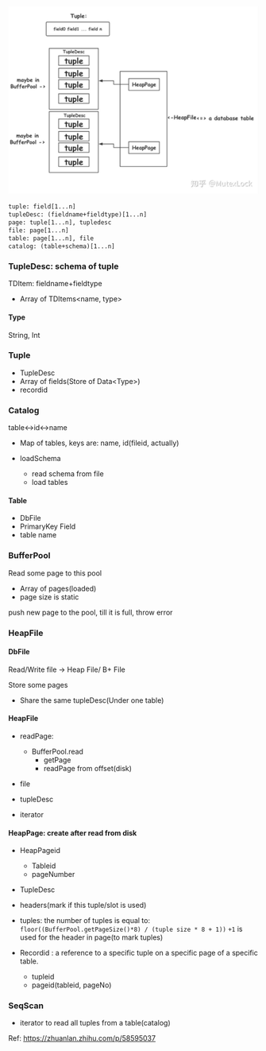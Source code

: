 ![outline](outline.jpg)

```
tuple: field[1...n]
tupleDesc: (fieldname+fieldtype)[1...n]
page: tuple[1...n], tupledesc
file: page[1...n]
table: page[1...n], file
catalog: (table+schema)[1...n]
```



### TupleDesc: schema of tuple

TDItem: fieldname+fieldtype
- Array of TDItems\<name, type\>


#### Type

String, Int

### Tuple

- TupleDesc
- Array of fields(Store of Data\<Type\>)
- recordid

### Catalog

table<->id<->name
- Map of tables, keys are: name, id(fileid, actually)

- loadSchema
  - read schema from file
  - load tables

#### Table

- DbFile
- PrimaryKey Field
- table name


### BufferPool

Read some page to this pool

- Array of pages(loaded)
- page size is static
  
push new page to the pool, till it is full, throw error


### HeapFile

#### DbFile

Read/Write file -> Heap File/ B+ File

Store some pages

- Share the same tupleDesc(Under one table)

#### HeapFile

  - readPage:
    - BufferPool.read
        - getPage
        - readPage from offset(disk)

- file
- tupleDesc
- iterator

#### HeapPage: create after read from disk

- HeapPageid
  - Tableid
  - pageNumber

- TupleDesc
- headers(mark if this tuple/slot is used)
- tuples: the number of tuples is equal to: `floor((BufferPool.getPageSize()*8) / (tuple size * 8 + 1))`
`+1` is used for the header in page(to mark tuples)

- Recordid : a reference to a specific tuple on a specific page of a specific table.
  - tupleid
  - pageid(tableid, pageNo)

### SeqScan

- iterator to read all tuples from a table(catalog)



Ref: https://zhuanlan.zhihu.com/p/58595037